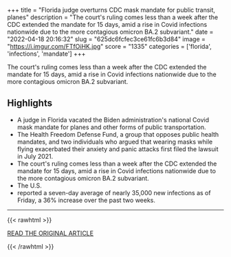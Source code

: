 +++
title = "Florida judge overturns CDC mask mandate for public transit, planes"
description = "The court's ruling comes less than a week after the CDC extended the mandate for 15 days, amid a rise in Covid infections nationwide due to the more contagious omicron BA.2 subvariant."
date = "2022-04-18 20:16:32"
slug = "625dc6fcfec3ce61fc6b3d84"
image = "https://i.imgur.com/FTfOiHK.jpg"
score = "1335"
categories = ['florida', 'infections', 'mandate']
+++

The court's ruling comes less than a week after the CDC extended the mandate for 15 days, amid a rise in Covid infections nationwide due to the more contagious omicron BA.2 subvariant.

## Highlights

- A judge in Florida vacated the Biden administration's national Covid mask mandate for planes and other forms of public transportation.
- The Health Freedom Defense Fund, a group that opposes public health mandates, and two individuals who argued that wearing masks while flying exacerbated their anxiety and panic attacks first filed the lawsuit in July 2021.
- The court's ruling comes less than a week after the CDC extended the mandate for 15 days, amid a rise in Covid infections nationwide due to the more contagious omicron BA.2 subvariant.
- The U.S.
- reported a seven-day average of nearly 35,000 new infections as of Friday, a 36% increase over the past two weeks.

---

{{< rawhtml >}}
  <p class="article-category">
    <a target="_blank" href="https://www.cnbc.com/2022/04/18/florida-judge-overturns-cdc-mask-mandate-for-public-transit-planes.html">READ THE ORIGINAL ARTICLE</a>
  </p>
{{< /rawhtml >}}
